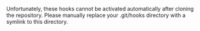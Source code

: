 Unfortunately, these hooks cannot be activated automatically after cloning the repository.
Please manually replace your .git/hooks directory with a symlink to this directory.


